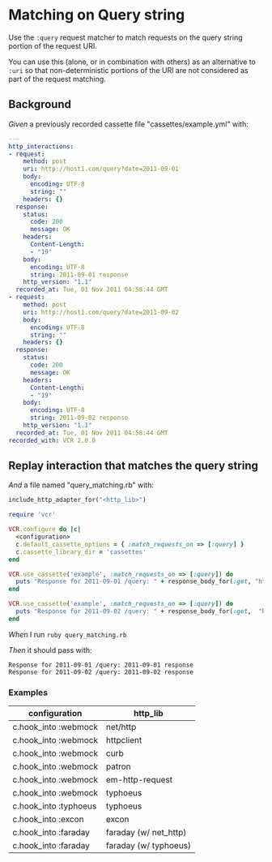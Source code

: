 # Matching on Query string

Use the `:query` request matcher to match requests on the query string
  portion of the request URI.

  You can use this (alone, or in combination with others) as an
  alternative to `:uri` so that non-deterministic portions of the URI
  are not considered as part of the request matching.

## Background

_Given_ a previously recorded cassette file "cassettes/example.yml" with:

```yaml
---
http_interactions:
- request:
    method: post
    uri: http://host1.com/query?date=2011-09-01
    body:
      encoding: UTF-8
      string: ""
    headers: {}
  response:
    status:
      code: 200
      message: OK
    headers:
      Content-Length:
      - "19"
    body:
      encoding: UTF-8
      string: 2011-09-01 response
    http_version: "1.1"
  recorded_at: Tue, 01 Nov 2011 04:58:44 GMT
- request:
    method: post
    uri: http://host1.com/query?date=2011-09-02
    body:
      encoding: UTF-8
      string: ""
    headers: {}
  response:
    status:
      code: 200
      message: OK
    headers:
      Content-Length:
      - "19"
    body:
      encoding: UTF-8
      string: 2011-09-02 response
    http_version: "1.1"
  recorded_at: Tue, 01 Nov 2011 04:58:44 GMT
recorded_with: VCR 2.0.0
```

## Replay interaction that matches the query string

_And_ a file named "query_matching.rb" with:

```ruby
include_http_adapter_for("<http_lib>")

require 'vcr'

VCR.configure do |c|
  <configuration>
  c.default_cassette_options = { :match_requests_on => [:query] }
  c.cassette_library_dir = 'cassettes'
end

VCR.use_cassette('example', :match_requests_on => [:query]) do
  puts "Response for 2011-09-01 /query: " + response_body_for(:get, "http://example.com/query?date=2011-09-01")
end

VCR.use_cassette('example', :match_requests_on => [:query]) do
  puts "Response for 2011-09-02 /query: " + response_body_for(:get,  "http://example.com/query?date=2011-09-02")
end
```

_When_ I run `ruby query_matching.rb`

_Then_ it should pass with:

```
Response for 2011-09-01 /query: 2011-09-01 response
Response for 2011-09-02 /query: 2011-09-02 response
```

### Examples

| configuration         | http_lib              |
|-----------------------|-----------------------|
| c.hook_into :webmock  | net/http              |
| c.hook_into :webmock  | httpclient            |
| c.hook_into :webmock  | curb                  |
| c.hook_into :webmock  | patron                |
| c.hook_into :webmock  | em-http-request       |
| c.hook_into :webmock  | typhoeus              |
| c.hook_into :typhoeus | typhoeus              |
| c.hook_into :excon    | excon                 |
| c.hook_into :faraday  | faraday (w/ net_http) |
| c.hook_into :faraday  | faraday (w/ typhoeus) |
